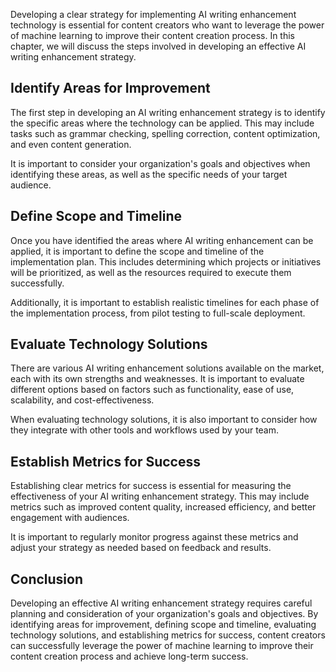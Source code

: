 
Developing a clear strategy for implementing AI writing enhancement technology is essential for content creators who want to leverage the power of machine learning to improve their content creation process. In this chapter, we will discuss the steps involved in developing an effective AI writing enhancement strategy.

Identify Areas for Improvement
------------------------------

The first step in developing an AI writing enhancement strategy is to identify the specific areas where the technology can be applied. This may include tasks such as grammar checking, spelling correction, content optimization, and even content generation.

It is important to consider your organization's goals and objectives when identifying these areas, as well as the specific needs of your target audience.

Define Scope and Timeline
-------------------------

Once you have identified the areas where AI writing enhancement can be applied, it is important to define the scope and timeline of the implementation plan. This includes determining which projects or initiatives will be prioritized, as well as the resources required to execute them successfully.

Additionally, it is important to establish realistic timelines for each phase of the implementation process, from pilot testing to full-scale deployment.

Evaluate Technology Solutions
-----------------------------

There are various AI writing enhancement solutions available on the market, each with its own strengths and weaknesses. It is important to evaluate different options based on factors such as functionality, ease of use, scalability, and cost-effectiveness.

When evaluating technology solutions, it is also important to consider how they integrate with other tools and workflows used by your team.

Establish Metrics for Success
-----------------------------

Establishing clear metrics for success is essential for measuring the effectiveness of your AI writing enhancement strategy. This may include metrics such as improved content quality, increased efficiency, and better engagement with audiences.

It is important to regularly monitor progress against these metrics and adjust your strategy as needed based on feedback and results.

Conclusion
----------

Developing an effective AI writing enhancement strategy requires careful planning and consideration of your organization's goals and objectives. By identifying areas for improvement, defining scope and timeline, evaluating technology solutions, and establishing metrics for success, content creators can successfully leverage the power of machine learning to improve their content creation process and achieve long-term success.
